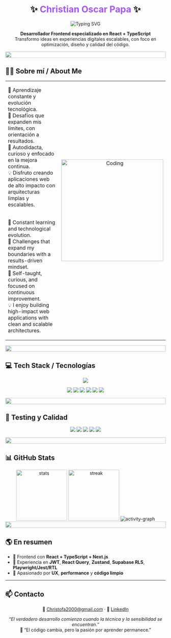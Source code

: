 <!-- Encabezado con estilo -->
<h1 align="center">✨ <span style="color:#a855f7;">Christian Oscar Papa</span> ✨</h1>

<p align="center">
  <img src="https://readme-typing-svg.demolab.com?font=Fira+Code&size=20&duration=2800&pause=600&color=A855F7&center=true&vCenter=true&width=520&lines=Frontend+Developer+(React+%2B+TypeScript);Experiencias+escalables+con+Next.js;UX%2C+Performance+y+Calidad+de+C%C3%B3digo" alt="Typing SVG" />
</p>

<p align="center">
  <strong>Desarrollador Frontend especializado en React + TypeScript</strong><br/>
  Transformo ideas en experiencias digitales escalables, con foco en optimización, diseño y calidad del código.
</p>

<img src="https://i.imgur.com/dBaSKWF.gif" height="20" width="100%">

<!-- 👨‍💻 Sobre mí bilingüe -->
## 👨‍💻 Sobre mí / About Me

<div align="center">

<table>
<tr>
<td width="60%" valign="top" align="left">



🎯 Aprendizaje constante y evolución tecnológica. <br/>
🚀 Desafíos que expanden mis límites, con orientación a resultados. <br/>
🔧 Autodidacta, curioso y enfocado en la mejora continua. <br/>
💡 Disfruto creando aplicaciones web de alto impacto con arquitecturas limpias y escalables.  
<br/>



🎯 Constant learning and technological evolution. <br/>
🚀 Challenges that expand my boundaries with a results-driven mindset. <br/>
🔧 Self-taught, curious, and focused on continuous improvement. <br/>
💡 I enjoy building high-impact web applications with clean and scalable architectures.

</td>

<td width="40%" align="center">
  <img alt="Coding" width="320" src="https://user-images.githubusercontent.com/74038190/229223263-cf2e4b07-2615-4f87-9c38-e37600f8381a.gif"/>
</td>
</tr>
</table>

</div>

<img src="https://i.imgur.com/dBaSKWF.gif" height="20" width="100%">

## 💻 Tech Stack / Tecnologías
<div align="center">
  <img src="https://skillicons.dev/icons?i=react,nextjs,ts,js,tailwind,redux,zustand,reactquery,prisma,postgres,nodejs,cloudflare,vercel,git,github,figma,vitest,jest" />
</div>

<p align="center">
  <img src="https://img.shields.io/badge/React-18.x-61DAFB?logo=react&logoColor=000" />
  <img src="https://img.shields.io/badge/Next.js-15-000000?logo=nextdotjs&logoColor=white" />
  <img src="https://img.shields.io/badge/TypeScript-5.x-3178C6?logo=typescript&logoColor=white" />
  <img src="https://img.shields.io/badge/TailwindCSS-3.x-06B6D4?logo=tailwindcss&logoColor=white" />
  <img src="https://img.shields.io/badge/Zustand-State%20Mgmt-000000" />
  <img src="https://img.shields.io/badge/React%20Query-Data%20Sync-FF4154" />
</p>

<img src="https://i.imgur.com/dBaSKWF.gif" height="20" width="100%">

## 🧪 Testing y Calidad
<p align="center">
  <img src="https://img.shields.io/badge/Jest-C21325?logo=jest&logoColor=white" />
  <img src="https://img.shields.io/badge/RTL-E33332?logo=testinglibrary&logoColor=white" />
  <img src="https://img.shields.io/badge/Playwright-E2E-2D6AE3" />
  <img src="https://img.shields.io/badge/ESLint-4B32C3?logo=eslint&logoColor=white" />
  <img src="https://img.shields.io/badge/Prettier-F7B93E?logo=prettier&logoColor=000" />
</p>

<img src="https://i.imgur.com/dBaSKWF.gif" height="20" width="100%">

## 📊 GitHub Stats
<div align="center">
  <img height="160" src="https://github-readme-stats.vercel.app/api?username=christofa2000&show_icons=true&theme=tokyonight&hide_border=true" alt="stats" />
  <img height="160" src="https://streak-stats.demolab.com?user=christofa2000&theme=tokyonight&hide_border=true" alt="streak" />
  <img src="https://github-readme-activity-graph.vercel.app/graph?username=christofa2000&bg_color=0d1117&color=a855f7&line=7c3aed&point=ffffff&area=true&hide_border=true" alt="activity-graph" />
</div>

<img src="https://i.imgur.com/dBaSKWF.gif" height="20" width="100%">

## 🌎 En resumen
- 🔹 Frontend con **React + TypeScript + Next.js**  
- 🔹 Experiencia en **JWT**, **React Query**, **Zustand**, **Supabase RLS**, **Playwright/Jest/RTL**  
- 🔹 Apasionado por **UX**, **performance** y **código limpio**

---

## 📫 Contacto
<p align="center">
  📧 <a href="mailto:Christofa2000@gmail.com">Christofa2000@gmail.com</a> · 
  💼 <a href="https://www.linkedin.com/in/christian-oscar-b8362b36b" target="_blank">LinkedIn</a>
</p>

<p align="center"><em>“El verdadero desarrollo comienza cuando la técnica y la sensibilidad se encuentran.”</em><br/>
💫 “El código cambia, pero la pasión por aprender permanece.”</p>
